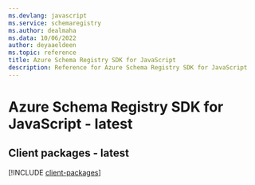 ```yaml
---
ms.devlang: javascript
ms.service: schemaregistry
ms.author: dealmaha
ms.data: 10/06/2022
author: deyaaeldeen
ms.topic: reference
title: Azure Schema Registry SDK for JavaScript
description: Reference for Azure Schema Registry SDK for JavaScript
---
```

# Azure Schema Registry SDK for JavaScript - latest

## Client packages - latest
[!INCLUDE [client-packages](schema-registry-client-index.md)]